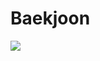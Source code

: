 # Baekjoon

<a href="https://uiw6unoh.notion.site/BaekJoon-7dd7faa2c83e4d44976094c2d8ad630e" target="_blank"><img src="https://img.shields.io/badge/Notion-%23000000.svg?style=for-the-badge&logo=notion&logoColor=white"/></a>
